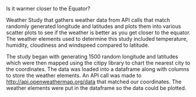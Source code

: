 Is it warmer closer to the Equator?

Weather Study that gathers weather data from API calls that match randomly generated longitude and latitudes and plots them into various scatter plots to see if the weather is better as you get closer to the equator.  The weather elements used to determine this study included temperature, humidity, cloudiness and windspeed compared to latitude.  

The study began with generating 1500 random longitude and latitudes which were then mapped using the citipy library to chart the nearest city to the coordinates. The data was loaded into a dataframe along with columns to store the weather elements.  An API call was made to http://api.openweathermap.org/data that matched our coordinates.  The weather elements were put in the dataframe so the data could be plotted. 
